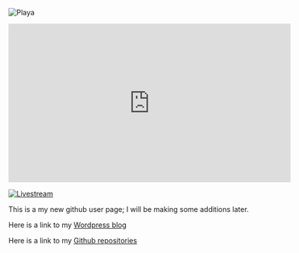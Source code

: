 ![Playa](/PlayaPano2019.JPG)

<iframe width="560" height="315" src="https://www.youtube.com/embed/live_stream?channel=UCH1IeN5ZQYLfa2T7RVm72mA" frameborder="0" allowfullscreen></iframe>

<a href="{https://www.youtube.com/embed/live_stream?channel=UCH1IeN5ZQYLfa2T7RVm72mA}" title="Youtube Livestream"><img src="{/mandelbrotscreen.png}" alt="Livestream" /></a>

This is a my new github user page; I will be making some additions later.

Here is a link to my [Wordpress blog](https://symbolicdomain.wordpress.com)

Here is a link to my [Github repositories](https://github.com/foustja)
